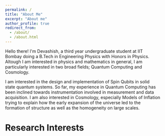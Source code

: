 ```yaml
---
permalink: /
title: "About Me"
excerpt: "About me"
author_profile: true
redirect_from: 
  - /about/
  - /about.html
---
```



Hello there! I'm Devashish, a third year undergraduate student at IIT Bombay doing a B.Tech in Engineering Physics with Honors in Physics. Altough I am interested in physics and mathematics in general, I am particularly interested in two broad fields; Quantum Computing and Cosmology.

I am interested in the design and implementation of Spin Qubits in solid state quantum systems. So far, my experience in
Quantum Computing has been inclined towards instrumentation involved in measurement and data acquisition.
I am also interested in Cosmology, especially Models of Inflation trying to explain how the early expansion of the universe
led to the formation of structure as well as the homogeneity on large scales.


# Research Interests

 

